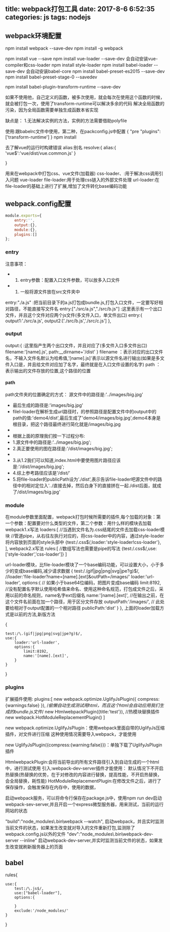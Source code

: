 title: webpack打包工具
date: 2017-8-6 6:52:35
categories: js
tags: nodejs
---

<div><!--more--></div>


## webpack环境配置

npm install webpack --save-dev
npm install -g webpack

npm install vue --save
npm install vue-loader --save-dev
会自动安装vue-compiler和css-loader
npm install style-loader
npm install babel-loader --save-dev
会自动安装babel-core
npm install babel-preset-es2015 --save-dev
npm install babel-preset-stage-0 --savedev

npm install babel-plugin-transform-runtime --save-dev

如果不使用他，自己定义的函数，被多次使用，就会每次在使用这个函数的时候，就会被打包一次，使用了transform-runtime可以解决多余的代码
解决全局函数的污染，因为全局函数需要单独生成函数本省实现

缺点是：
1.无法解决实例的方法，实例的方法需要借助polyfile


使用:跟babelrc文件中使用，第二种，在packconfig.js中配置
{
	"pre
	"plugins":['transform-runtime']
}
npm install


去了解vue的运行时构建错误
alias:别名
resolve:{
	alias:{
		'vue$':'vue/dist/vue.common.js'
	}

}



用来在webpack中打包css、vue文件(加载器)
css-loader、:用于解决css调用引入问题
vue-loader
file-loader:用于处理css链入的外部文件处理
url-loader:在file-loader的基础上进行了扩展,增加了文件转化base编码功能


## webpack.config配置

```javascript
module.exports={
	entry:'',
	output:{},
	module:{},
	plugins:[]
};
```

### entry

注意事项：
- 1. entry参数：配置入口文件参数，可以放多入口文件
- 1. 一般将源文件放在src文件夹中

entry:"./a.js"						:把当前目录下的a.js打包成bundle.js,打包入口文件，一定要写好相对路径，不能直接写文件名
entry:["./src/a.js","./src/b.js"]	:这里表示有一个出口文件，并且这个文件对应两个js文件(多文件入口，单文件出口)
entry:{		
	output1:'./src/a.js',
	output2:['./src/b.js','./src/c.js']
},

### output								
output:{							:这里指产生两个出口文件，并且对应了(多文件入口多文件出口)
	filename:'[name].js',
	path:__dirname+'/dist'
}
filename		：表示对应的出口文件名，不输入文件名默认为哈希值,'[name].js]'表示以源文件名进行输出(如果是多文件入口是，并且给文件对应加了名字，最终就是在入口文件设置的名字)
path			：表示输出的文件存放的位置,这个路径的位置


#### path
path文件夹的位置确定的方式：
源文件中的路径是:'../images/big.jpg'

- 最后生成的路径是:'images/big.jpg'
- filel-loader在解析生成url路径时，的参照路径是配置文件中的output中的path的值:'demo4/dist',最后生成了'demo4/images/big.jpg',demo4本身是根目录，把这个路径最终进行简化就是/images/big.jpg
- 
- 根据上面的原理我们按一下过程分布:
- 1.源文件中的路径是:'../images/big.jpg';
- 2.真正要使用的图在路径是:'/dist/images/big.jpg';
- 
- 3.从1.2我们可以知道,index.html中要使用图片路径应该是:'/dist/images/big.jpg';
- 4.综上参考路径应该是'/dist/'
- 5.将file-loader的publicPath设为'./dist',表示告诉file-loader吧源文件中的路径中的相对定位入'../直接去掉，然后白身下的直接拼在一起./dist后面，就成了/dist/images/big.jpg'




### module
在module参数里面配置，webpack打包时候所需要的插件,每个加载的对象：第一个参数：配置要对什么类型的文件，第二个参数：用什么样的模块去加载
webpack1.x写法
loaders:[
	//当遇到文件名为.css结尾的文件去加载css-loader模块
	//管道pipe，从右往左执行对应的，将css-loader中的内容，通过style-loader将内容放到页面的style头部中
	{test:/\.css$/,loader:'style-loader!css-loader'},
],
webpack2.x写法
rules:[
	//数组写法也需要是pipe的写法
	{test:/\.css$/,use:['style-loader','css-loader']}
]

url-loader模块，比file-loader模块了一个base编码功能，可以设置大小，小于多少的变成base编码,减少请求数据
{
	test:/\.(gif|jpg|png|svg|jpe?g)$/,
	//loader:'file-loader?name=[name].[ext]&outPath=/images/'
	loader:'url-loader',
	options:{
		// 如果小于base64位编码，把图片变成base编码
		limit:8192,					
		//没有配置名字默认使用哈希值来命名、使用这种命名规范，打包成文件之后，采用以前的命名规则，name名字ext后缀名
		name:'[name].[ext]',
		//在输出之前，在这个文件名前面在加一个路径，用于区分文件存放
		outputPath:'/images/',
		// 此处要给相对于output配置的一个相对路径
		publicPath:'dist'
	}
},
上面的loader加载方式是以前的方法,新版方法

{

	test:/\.(gif|jpg|png|svg|jpe?g)$/,
	use:{
		loader:'url-loader',
		options:{
			limit:8192,
			name:'[name].[ext]',
		}
	}
}


### plugins

扩展插件使用:
plugins:[
	new webpack.optimize.UglifyJsPlugin({
		compress:{warnings:false}
	}),
	/*偷懒自动生成测试用html，而且这个html会自动应用我们生成的bundle.js文件*/
	new HtmlwebpackPlugin({title:'test'}),
	//热模块替换插件
	new webpack.HotModuleReplacementPlugin()
]

new webpack.optimize.UglifyJsPlugin：使用webpack里面自带的UglifyJs压缩插件，对文件进行压缩
这种使用情况需要导入webpack，才能使用

new UglifyJsPlugin({compress:{warning:false}})：单独下载了UglifyJsPlugin插件





HtmlwebpackPlugin:会将当前导出的所有文件路径引入到自动生成的一个html中，进行测试使用
引入:webpack-dev-server插件才能使用：
默认情况下不开启热替换(热替换的优势，在于对修改的内容进行替换，提高性能，不开启热替换，会全局替换，耗性能)
HotModuleReplacementPlugin:在修改文件之后，进行了保存操作，会触发保存在内存中，使用的数据，


启动webpack服务，可以将命令行保存在package.js中，使用npm run dev启动webpack-sev-server,并且开启一个express微型服务器，用来测试，当前的运行网站的状态

"build":"node_modules\\.bin\\webpack --watch",	启动webpack，并且实时监测当前文件的状态，如果发生改变就对导入的文件重新打包,监测除了webpack.config.js以外的文件
"dev":"node_modules\\.bin\\webpack-dev-server --inline"	启动webpack-dev-server,并实时监测当前文件的状态，如果发生改变就刷新服务器上的页面


## babel


rules{

	use:{
		test:/\.js$/,
		use:["babel-loader"],
		options:{
			
		}
		exclude:'/node_modules/'
	}
}